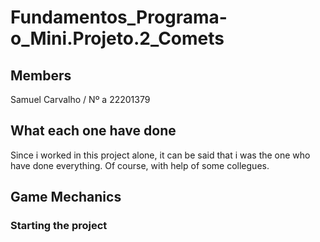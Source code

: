 #  Fundamentos_Programa-o_Mini.Projeto.2_Comets
## Members

Samuel Carvalho / Nº a 22201379

## What each one have done
Since i worked in this project alone, it can be said that i was the one who have done everything. Of course, with help of some collegues.

## Game Mechanics

### Starting the project


